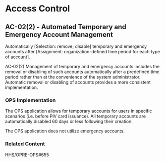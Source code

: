 # Access Control
## AC-02(2) - Automated Temporary and Emergency Account Management

Automatically [Selection: remove; disable] temporary and emergency accounts after [Assignment: organization-defined time period for each type of account].

AC-02(2) Management of temporary and emergency accounts includes the removal or disabling of such accounts automatically after a predefined time period rather than at the convenience of the system administrator. Automatic removal or disabling of accounts provides a more consistent implementation.

### OPS Implementation

The OPS application allows for temporary accounts for users in specific scenarios (i.e. before PIV card issuance). All temporary accounts are automatically disabled 60 days or less following their creation.

The OPS application does not utilize emergency accounts.

### Related Content

HHS/OPRE-OPS#655
